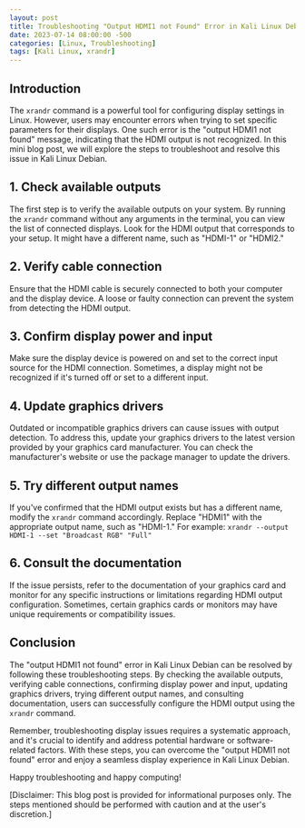 ```yaml
---
layout: post
title: Troubleshooting "Output HDMI1 not Found" Error in Kali Linux Debian
date: 2023-07-14 08:00:00 -500
categories: [Linux, Troubleshooting]
tags: [Kali Linux, xrandr]
---
```


## Introduction
The `xrandr` command is a powerful tool for configuring display settings in Linux. However, users may encounter errors when trying to set specific parameters for their displays. One such error is the "output HDMI1 not found" message, indicating that the HDMI output is not recognized. In this mini blog post, we will explore the steps to troubleshoot and resolve this issue in Kali Linux Debian.

## 1. Check available outputs
The first step is to verify the available outputs on your system. By running the `xrandr` command without any arguments in the terminal, you can view the list of connected displays. Look for the HDMI output that corresponds to your setup. It might have a different name, such as "HDMI-1" or "HDMI2."

## 2. Verify cable connection
Ensure that the HDMI cable is securely connected to both your computer and the display device. A loose or faulty connection can prevent the system from detecting the HDMI output.

## 3. Confirm display power and input
Make sure the display device is powered on and set to the correct input source for the HDMI connection. Sometimes, a display might not be recognized if it's turned off or set to a different input.

## 4. Update graphics drivers
Outdated or incompatible graphics drivers can cause issues with output detection. To address this, update your graphics drivers to the latest version provided by your graphics card manufacturer. You can check the manufacturer's website or use the package manager to update the drivers.

## 5. Try different output names
If you've confirmed that the HDMI output exists but has a different name, modify the `xrandr` command accordingly. Replace "HDMI1" with the appropriate output name, such as "HDMI-1." For example: `xrandr --output HDMI-1 --set "Broadcast RGB" "Full"`

## 6. Consult the documentation
If the issue persists, refer to the documentation of your graphics card and monitor for any specific instructions or limitations regarding HDMI output configuration. Sometimes, certain graphics cards or monitors may have unique requirements or compatibility issues.

## Conclusion
The "output HDMI1 not found" error in Kali Linux Debian can be resolved by following these troubleshooting steps. By checking the available outputs, verifying cable connections, confirming display power and input, updating graphics drivers, trying different output names, and consulting documentation, users can successfully configure the HDMI output using the `xrandr` command.

Remember, troubleshooting display issues requires a systematic approach, and it's crucial to identify and address potential hardware or software-related factors. With these steps, you can overcome the "output HDMI1 not found" error and enjoy a seamless display experience in Kali Linux Debian.

Happy troubleshooting and happy computing!

[Disclaimer: This blog post is provided for informational purposes only. The steps mentioned should be performed with caution and at the user's discretion.]
